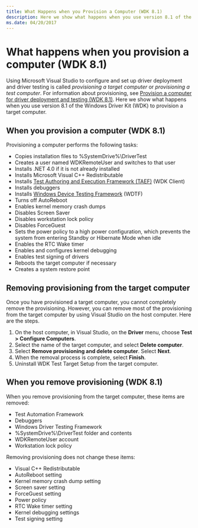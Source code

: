 ```yaml
---
title: What Happens when you Provision a Computer (WDK 8.1)
description: Here we show what happens when you use version 8.1 of the Windows Driver Kit (WDK) to provision a target computer.
ms.date: 04/20/2017
---
```


# What happens when you provision a computer (WDK 8.1)

Using Microsoft Visual Studio to configure and set up driver deployment and driver testing is called *provisioning a target computer* or *provisioning a test computer*. For information about provisioning, see [Provision a computer for driver deployment and testing (WDK 8.1)](../gettingstarted/provision-a-target-computer-wdk-8-1.md). Here we show what happens when you use version 8.1 of the Windows Driver Kit (WDK) to provision a target computer.

## When you provision a computer (WDK 8.1)

Provisioning a computer performs the following tasks:

-   Copies installation files to %SystemDrive%\\DriverTest
-   Creates a user named WDKRemoteUser and switches to that user
-   Installs .NET 4.0 if it is not already installed
-   Installs Microsoft Visual C++ Redistributable
-   Installs [Test Authoring and Execution Framework (TAEF)](../taef/index.md) (WDK Client)
-   Installs debuggers
-   Installs [Windows Device Testing Framework](../wdtf/index.md) (WDTF)
-   Turns off AutoReboot
-   Enables kernel memory crash dumps
-   Disables Screen Saver
-   Disables workstation lock policy
-   Disables ForceGuest
-   Sets the power policy to a high power configuration, which prevents the system from entering Standby or Hibernate Mode when idle
-   Enables the RTC Wake timer
-   Enables and configures kernel debugging
-   Enables test signing of drivers
-   Reboots the target computer if necessary
-   Creates a system restore point

## Removing provisioning from the target computer

Once you have provisioned a target computer, you cannot completely remove the provisioning. However, you can remove most of the provisioning from the target computer by using Visual Studio on the host computer. Here are the steps.

1.  On the host computer, in Visual Studio, on the **Driver** menu, choose **Test &gt; Configure Computers**.
2.  Select the name of the target computer, and select **Delete computer**.
3.  Select **Remove provisioning and delete computer**. Select **Next**.
4.  When the removal process is complete, select **Finish**.
5.  Uninstall WDK Test Target Setup from the target computer.

## When you remove provisioning (WDK 8.1)

When you remove provisioning from the target computer, these items are removed:

-   Test Automation Framework
-   Debuggers
-   Windows Driver Testing Framework
-   %SystemDrive%\\DriverTest folder and contents
-   WDKRemoteUser account
-   Workstation lock policy

Removing provisioning does not change these items:

-   Visual C++ Redistributable
-   AutoReboot setting
-   Kernel memory crash dump setting
-   Screen saver setting
-   ForceGuest setting
-   Power policy
-   RTC Wake timer setting
-   Kernel debugging settings
-   Test signing setting

 

